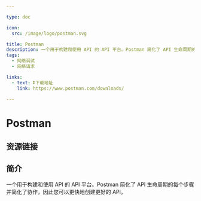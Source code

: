 ```yaml
---

type: doc

icon:
  src: /image/logo/postman.svg

title: Postman
description: 一个用于构建和使用 API 的 API 平台。Postman 简化了 API 生命周期的每个步骤并简化了协作，因此您可以更快地创建更好的 API。
tags:
  - 网络调试
  - 网络请求

links:
  - text: ⏬下载地址
    link: https://www.postman.com/downloads/

---
```


<ShowLogo />

# Postman

<ShowTags />

<ShowBreadcrumb />

## 资源链接

<ShowLinks />

## 简介

一个用于构建和使用 API 的 API 平台。Postman 简化了 API 生命周期的每个步骤并简化了协作，因此您可以更快地创建更好的 API。
